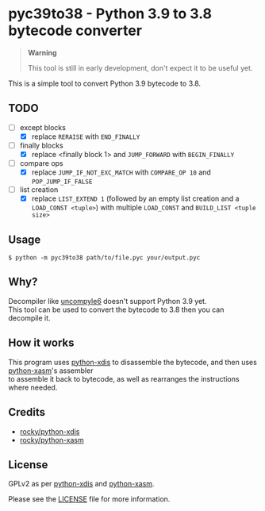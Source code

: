 pyc39to38 - Python 3.9 to 3.8 bytecode converter
===================================================

> **Warning**
>
> This tool is still in early development, don't expect it to be useful yet.

This is a simple tool to convert Python 3.9 bytecode to 3.8.

## TODO

- [ ] except blocks
  - [x] replace `RERAISE` with `END_FINALLY`
- [ ] finally blocks
  - [x] replace <finally block 1> and `JUMP_FORWARD` with `BEGIN_FINALLY`
- [ ] compare ops
  - [x] replace `JUMP_IF_NOT_EXC_MATCH` with `COMPARE_OP 10` and `POP_JUMP_IF_FALSE`
- [ ] list creation
  - [x] replace `LIST_EXTEND 1` (followed by an empty list creation and a `LOAD_CONST <tuple>`) 
        with multiple `LOAD_CONST` and `BUILD_LIST <tuple size>`

## Usage

```shell
$ python -m pyc39to38 path/to/file.pyc your/output.pyc
```

## Why?

Decompiler like [uncompyle6][uncompyle6] doesn't support Python 3.9 yet.\
This tool can be used to convert the bytecode to 3.8 then you can decompile it.

## How it works

This program uses [python-xdis][xdis] to disassemble the bytecode, and then uses [python-xasm][xasm]'s assembler\
 to assemble it back to bytecode, as well as rearranges the instructions where needed.

## Credits

- [rocky/python-xdis][xdis]
- [rocky/python-xasm][xasm]

## License

GPLv2 as per [python-xdis][xdis] and [python-xasm][xasm].

Please see the [LICENSE](LICENSE.txt) file for more information.

[xdis]: https://github.com/rocky/python-xdis.git
[xasm]: https://github.com/rocky/python-xasm.git

[uncompyle6]: https://github.com/rocky/python-uncompyle6.git
